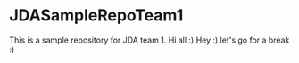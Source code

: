 # JDASampleRepoTeam1
This is a sample repository for JDA team 1.
Hi all :)
Hey :)
let's go for a break :)
